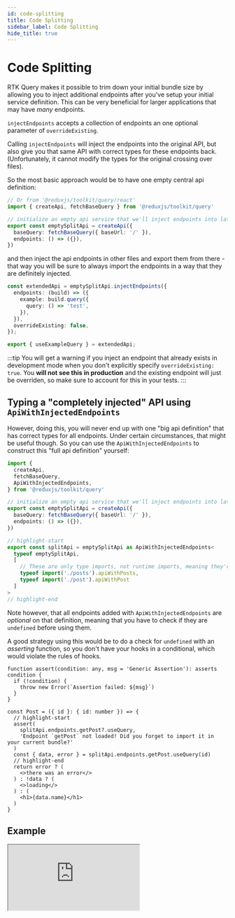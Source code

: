 ```yaml
---
id: code-splitting
title: Code Splitting
sidebar_label: Code Splitting
hide_title: true
---
```


# Code Splitting

RTK Query makes it possible to trim down your initial bundle size by allowing you to inject additional endpoints after you've setup your initial service definition. This can be very beneficial for larger applications that may have _many_ endpoints.

`injectEndpoints` accepts a collection of endpoints an one optional parameter of `overrideExisting`.

Calling `injectEndpoints` will inject the endpoints into the original API, but also give you that same API with correct types for these endpoints back. (Unfortunately, it cannot modify the types for the original crossing over files).

So the most basic approach would be to have one empty central api definition:

```ts title="Basic setup"
// Or from '@reduxjs/toolkit/query/react'
import { createApi, fetchBaseQuery } from '@reduxjs/toolkit/query'

// initialize an empty api service that we'll inject endpoints into later as needed
export const emptySplitApi = createApi({
  baseQuery: fetchBaseQuery({ baseUrl: '/' }),
  endpoints: () => ({}),
})
```

and then inject the api endpoints in other files and export them from there - that way you will be sure to always import the endpoints in a way that they are definitely injected.

```ts title="Injecting & exporting additional endpoints"
const extendedApi = emptySplitApi.injectEndpoints({
  endpoints: (build) => ({
    example: build.query({
      query: () => 'test',
    }),
  }),
  overrideExisting: false,
});

export { useExampleQuery } = extendedApi;
```

:::tip
You will get a warning if you inject an endpoint that already exists in development mode when you don't explicitly specify `overrideExisting: true`. You **will not see this in production** and the existing endpoint will just be overriden, so make sure to account for this in your tests.
:::

## Typing a "completely injected" API using `ApiWithInjectedEndpoints`

However, doing this, you will never end up with one "big api definition" that has correct types for all endpoints. Under certain circumstances, that might be useful though. So you can use the `ApiWithInjectedEndpoints` to construct this "full api definition" yourself:

```ts title="Declaring an API using ApiWithInjectedEndpoints"
import {
  createApi,
  fetchBaseQuery,
  ApiWithInjectedEndpoints,
} from '@reduxjs/toolkit/query'

// initialize an empty api service that we'll inject endpoints into later as needed
export const emptySplitApi = createApi({
  baseQuery: fetchBaseQuery({ baseUrl: '/' }),
  endpoints: () => ({}),
})

// highlight-start
export const splitApi = emptySplitApi as ApiWithInjectedEndpoints<
  typeof emptySplitApi,
  [
    // These are only type imports, not runtime imports, meaning they're not included in the initial bundle
    typeof import('./posts').apiWithPosts,
    typeof import('./post').apiWithPost
  ]
>
// highlight-end
```

Note however, that all endpoints added with `ApiWithInjectedEndpoints` are _optional_ on that definition, meaning that you have to check if they are `undefined` before using them.

A good strategy using this would be to do a check for `undefined` with an _asserting_ function, so you don't have your hooks in a conditional, which would violate the rules of hooks.

```tsx title="Using a type assertion"
function assert(condition: any, msg = 'Generic Assertion'): asserts condition {
  if (!condition) {
    throw new Error(`Assertion failed: ${msg}`)
  }
}

const Post = ({ id }: { id: number }) => {
  // highlight-start
  assert(
    splitApi.endpoints.getPost?.useQuery,
    'Endpoint `getPost` not loaded! Did you forget to import it in your current bundle?'
  )
  const { data, error } = splitApi.endpoints.getPost.useQuery(id)
  // highlight-end
  return error ? (
    <>there was an error</>
  ) : !data ? (
    <>loading</>
  ) : (
    <h1>{data.name}</h1>
  )
}
```

## Example

<iframe
  src="https://codesandbox.io/embed/concepts-code-splitting-9cll0?fontsize=12&hidenavigation=1&theme=dark&module=%2Fsrc%2Ffeatures%2Fposts%2FPostsManager.tsx"
  style={{ width: '100%', height: '600px', border: 0, borderRadius: '4px', overflow: 'hidden' }}
     title="Concepts Code Splitting"
  allow="geolocation; microphone; camera; midi; vr; accelerometer; gyroscope; payment; ambient-light-sensor; encrypted-media; usb"
  sandbox="allow-modals allow-forms allow-popups allow-scripts allow-same-origin"
></iframe>
